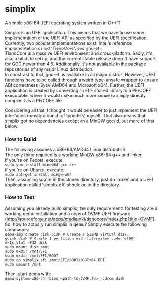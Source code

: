 simplix
=======

A simple x86-64 UEFI operating system written in C++11.

Simplix is an UEFI application. This means that we have to use some implementation of the UEFI API as specified by the
UEFI specification.  
Currently, two popular implementations exist: Intel's reference implementation called 'TianoCore', and gnu-efi.  
TianoCore is a massive UEFI environment and cross-platform. Sadly, it's also a bitch to set up, and the current
stable release doesn't have support for GCC newer than 4.6. Additionally, it's not available in the package repositories of any major Linux distribution.  
In constrast to that, gnu-efi is available in all major distros. However, UEFI functions have to be called through a weird type-unsafe wrapper to ensure ABI correctness (SysV AMD64 and Microsoft x64). Further, the UEFI application is created by converting an ELF shared library to a PE/COFF executable, where it would make much more sense to simply directly compile it as a PE/COFF file.

Considering all that, I thought it would be easier to just implement the UEFI interfaces (mostly a bunch of typedefs) myself. That also means that simplix got no dependencies except on a MinGW gcc/ld, but more of that below.  


### How to Build
The following assumes a x86-64/AMD64 Linux distribution.  
The only thing required is a working MinGW x86-64 g++ and linker.  
If you're on Fedora, execute:  
`sudo yum install mingw64-gcc-c++`  
If you're on Ubuntu, execute:  
`sudo apt-get install mingw-w64`    
Then, assuming you're in the cloned directory, just do 'make' and a UEFI application called 'simplix.efi' should be in the directory.  

### How to Test
Assuming you already build simplix, the only requirements for testing are a working qemu installation and a copy of OVMF UEFI firmware (http://sourceforge.net/apps/mediawiki/tianocore/index.php?title=OVMF).  
So, how to actually run simplix in qemu? Simply execute the following commands:  
`qemu-img create disk 512M # Create a 512MB virtual disk.`  
`gdisk disk # Create 1 partition with filesystem code 'ef00'`  
`mkfs.vfat -F32 disk`   
`sudo mount disk /mnt`  
`sudo mkdir /mnt/EFI`  
`sudo mkdir /mnt/EFI/BOOT`  
`sudo cp simplix.efi /mnt/EFI/BOOT/BOOTx64.EFI`  
`sudo umount /mnt`  

Then, start qemu with:  
`qemu-system-x86-64 -bios <path-to-OVMF.fd> -cdrom disk`

